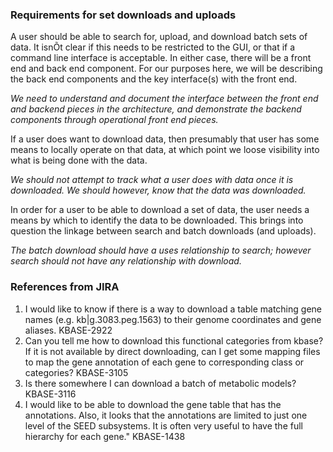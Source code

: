 ### Requirements for set downloads and uploads

A user should be able to search for, upload, and download batch sets of data. It isnÕt clear if this needs to be restricted to the GUI, or that if a command line interface is acceptable. In either case, there will be a front end and back end component.  For our purposes here, we will be describing the back end components and the key interface(s) with the front end. 

*We need to understand and document the interface between the front end and backend pieces in the architecture, and demonstrate the backend components through operational front end pieces.*

If a user does want to download data, then presumably that user has some means to locally operate on that data, at which point we loose visibility into what is being done with the data.

*We should not attempt to track what a user does with data once it is downloaded. We should however, know that the data was downloaded.*

In order for a user to be able to download a set of data, the user needs a means by which to identify the data to be downloaded. This brings into question the linkage between search and batch downloads (and uploads).

*The batch download should have a uses relationship to search; however search should not have any relationship with download.*


### References from JIRA

1. I would like to know if there is a way to download a table matching gene
names (e.g. kb|g.3083.peg.1563) to their genome coordinates and gene
aliases.  KBASE-2922
2. Can you tell me how to download this functional categories from kbase? If it is not available by direct downloading, can I get some mapping files to map the gene annotation of each gene to corresponding class or categories?  KBASE-3105
3. Is there somewhere I can download a batch of metabolic models? KBASE-3116
4. I would like to be able to download the gene table that has the annotations. Also, it looks that the annotations are limited to just one level of the SEED subsystems. It is often very useful to have the full hierarchy for each gene."  KBASE-1438






